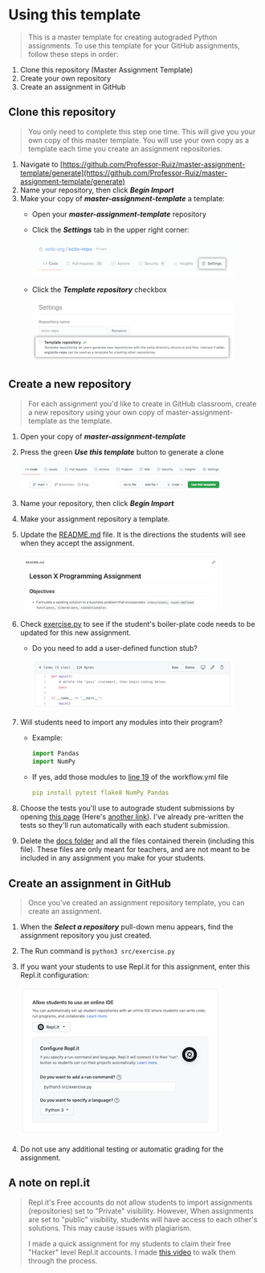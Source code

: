 # Using this template
    
> This is a master template for creating autograded Python assignments. To use this template for your GitHub assignments, follow these steps in order:

   1. Clone this repository (Master Assignment Template)
   2. Create your own repository  
   3. Create an assignment in GitHub

## Clone this repository

> You only need to complete this step one time. This will give you your own copy of this master template. You will use your own copy as a template each time you create an assignment repositories.

1. Navigate to [https://github.com/Professor-Ruiz/master-assignment-template/generate](https://github.com/Professor-Ruiz/master-assignment-template/generate)    
2. Name your repository, then click ***Begin Import***
3. Make your copy of ***master-assignment-template*** a template:
    - Open your ***master-assignment-template*** repository
    - Click the ***Settings*** tab in the upper right corner:
    
      ![Settings tab](assets/settings-tab.png)
      
    - Click the ***Template repository*** checkbox
    
      ![Template repository check box](assets/template-repository.png)

## Create a new repository

> For each assignment you'd like to create in GitHub classroom, create a new repository using your own copy of master-assignment-template as the template.

1. Open your copy of ***master-assignment-template***
2. Press the green ***Use this template*** button to generate a clone

   ![Use this template button](assets/use-this-template-button.png)
3. Name your repository, then click ***Begin Import***
4. Make your assignment repository a template.
5. Update the [README.md](/README.md) file. It is the directions the students will see when they accept the assignment.

    ![student directions](assets/readme-student-directions.png)
    
6. Check [exercise.py](/src/exercise.py) to see if the student's boiler-plate code needs to be updated for this new assignment.
    - Do you need to add a user-defined function stub?
    
      ![exercise.py](assets/exercise-file.png)    
7. Will students need to import any modules into their program?
    - Example:
        ```Python
        import Pandas
        import NumPy
        ```
    - If yes, add those modules to [line 19](/.github/workflows/workflow.yml#L19) of the workflow.yml file
        ```yml
        pip install pytest flake8 NumPy Pandas
        ```
8. Choose the tests you'll use to autograde student submissions by opening [this page](/docs/testing-options.md) (Here's [another link](https://github.com/Professor-Ruiz/master-assignment-template/blob/main/docs/testing-options.md)).  I've already pre-written the tests so they'll run automatically with each student submission.

9. Delete the [docs folder](/docs) and all the files contained therein (including this file). These files are only meant for teachers, and are not meant to be included in any assignment you make for your students.
        
## Create an assignment in GitHub
> Once you've created an assignment repository template, you can create an assignment.

1. When the ***Select a repository*** pull-down menu appears, find the assignment repository you just created.
2. The Run command is ```python3 src/exercise.py```
3. If you want your students to use Repl.it for this assignment, enter this Repl.it configuration:

    ![repl.it configuration](assets/replit-configuration.png)    
4. Do not use any additional testing or automatic grading for the assignment.

## A note on repl.it
> Repl.it's Free accounts do not allow students to import assignments (repositories) set to "Private" visibility. However, When assignments are set to "public" visibility, students will have access to each other's solutions. This may cause issues with plagiarism.
>
> I made a quick assignment for my students to claim their free "Hacker" level Repl.it accounts. I made [this video](https://youtu.be/ZqzVN47oVr0) to walk them through the process.
